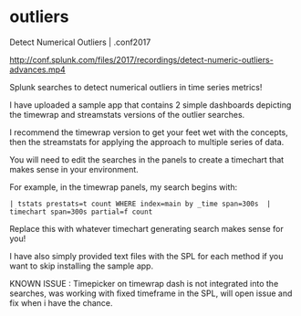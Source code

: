 # outliers
Detect Numerical Outliers | .conf2017

http://conf.splunk.com/files/2017/recordings/detect-numeric-outliers-advances.mp4


Splunk searches to detect numerical outliers in time series metrics!

I have uploaded a sample app that contains 2 simple dashboards depicting the timewrap and streamstats versions of the outlier searches. 

I recommend the timewrap version to get your feet wet with the concepts, then the streamstats for applying the approach to multiple series of data. 

You will need to edit the searches in the panels to create a timechart that makes sense in your environment. 

For example, in the timewrap panels, my search begins with:

`| tstats prestats=t count WHERE index=main by _time span=300s 
| timechart span=300s partial=f count `

Replace this with whatever timechart generating search makes sense for you!

I have also simply provided text files with the SPL for each method if you want to skip installing the sample app. 


KNOWN ISSUE : Timepicker on timewrap dash is not integrated into the searches, was working with fixed timeframe in the SPL, will open issue and fix when i have the chance. 

